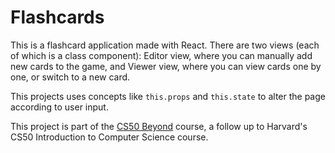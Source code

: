 # Flashcards

This is a flashcard application made with React. There are two views (each of which is a class component): Editor view, where you can manually add new cards to the game, and Viewer view, where you can view cards one by one, or switch to a new card.

This projects uses concepts like `this.props` and `this.state` to alter the page according to user input.

This project is part of the [CS50 Beyond](https://cs50.harvard.edu/beyond/2019/days/9/) course, a follow up to Harvard's CS50 Introduction to Computer Science course.